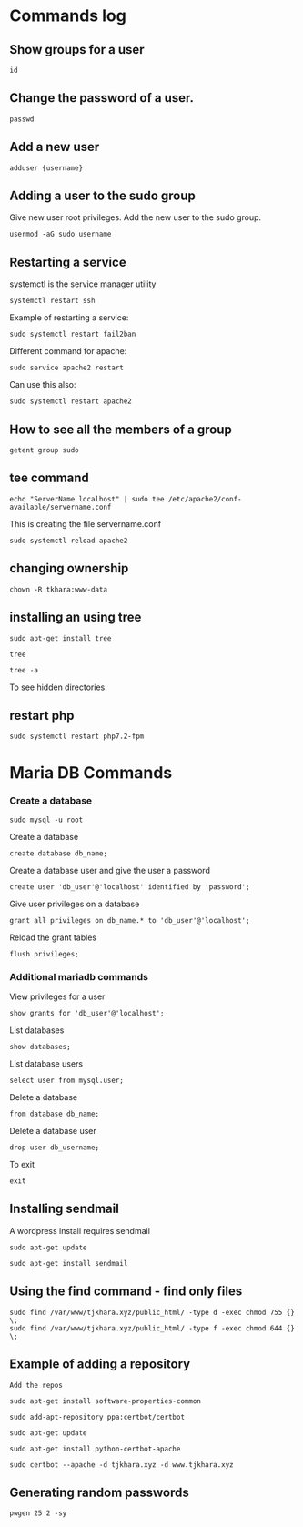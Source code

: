 # Commands log

## Show groups for a user

    id

## Change the password of a user.

    passwd

## Add a new user

    adduser {username}

## Adding a user to the sudo group

Give new user root privileges.
Add the new user to the sudo group.

    usermod -aG sudo username

## Restarting a service

systemctl is the service manager utility

    systemctl restart ssh

Example of restarting a service:

    sudo systemctl restart fail2ban

Different command for apache:

    sudo service apache2 restart

Can use this also:

    sudo systemctl restart apache2

## How to see all the members of a group

    getent group sudo

## tee command

    echo "ServerName localhost" | sudo tee /etc/apache2/conf-available/servername.conf

This is creating the file servername.conf

    sudo systemctl reload apache2

## changing ownership

    chown -R tkhara:www-data

## installing an using tree

    sudo apt-get install tree

    tree

    tree -a

To see hidden directories.

## restart php

    sudo systemctl restart php7.2-fpm

# Maria DB Commands

### Create a database

    sudo mysql -u root

Create a database

    create database db_name;

Create a database user and give the user a password

    create user 'db_user'@'localhost' identified by 'password';

Give user privileges on a database

    grant all privileges on db_name.* to 'db_user'@'localhost';

Reload the grant tables

    flush privileges;

### Additional mariadb commands

View privileges for a user

    show grants for 'db_user'@'localhost';

List databases

    show databases;

List database users

    select user from mysql.user;

Delete a database

    from database db_name;

Delete a database user

    drop user db_username;

To exit

    exit

## Installing sendmail

A wordpress install requires sendmail

    sudo apt-get update

    sudo apt-get install sendmail


## Using the find command - find only files

    sudo find /var/www/tjkhara.xyz/public_html/ -type d -exec chmod 755 {} \;
    sudo find /var/www/tjkhara.xyz/public_html/ -type f -exec chmod 644 {} \;

## Example of adding a repository

    Add the repos

    sudo apt-get install software-properties-common

    sudo add-apt-repository ppa:certbot/certbot

    sudo apt-get update

    sudo apt-get install python-certbot-apache

    sudo certbot --apache -d tjkhara.xyz -d www.tjkhara.xyz

## Generating random passwords

    pwgen 25 2 -sy

